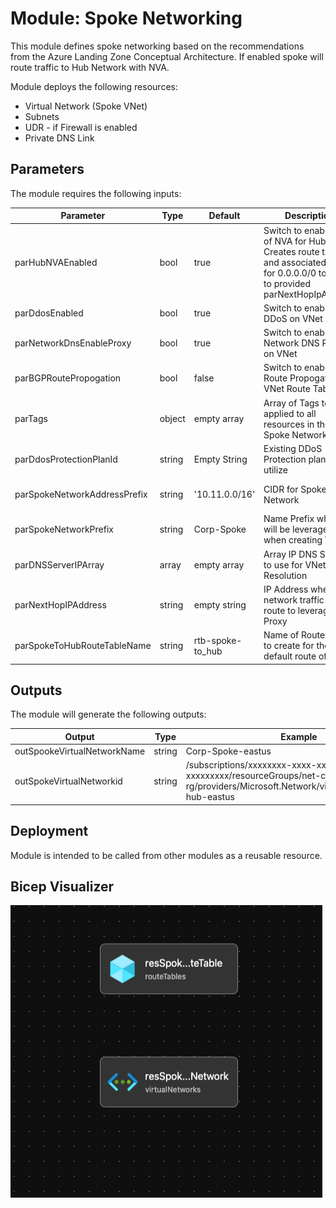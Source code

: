 # Module: Spoke Networking

This module defines spoke networking based on the recommendations from the Azure Landing Zone Conceptual Architecture. If enabled spoke will route traffic to Hub Network with NVA.

Module deploys the following resources:

- Virtual Network (Spoke VNet)
- Subnets
- UDR - if Firewall is enabled
- Private DNS Link

## Parameters

The module requires the following inputs:

 Parameter | Type | Default | Description | Requirement | Example
----------- | ---- | ------- |----------- | ----------- | -------
 parHubNVAEnabled | bool| true | Switch to enable use of NVA for Hub. Creates route table and associated route for 0.0.0.0/0 to point to provided parNextHopIpAddress | None | true
 parDdosEnabled  | bool | true | Switch to enable DDoS on VNet | None | true
 parNetworkDnsEnableProxy | bool | true | Switch to enable Network DNS Proxy on VNet | None | true
 parBGPRoutePropogation | bool | false | Switch to enable BGP Route Propogation on VNet Route Table | None | false
 parTags | object| empty array | Array of Tags to be applied to all resources in the Spoke Network | None |
 parDdosProtectionPlanId | string | Empty String | Existing DDoS Protection plan to utilize| Valid DDoS Plan ID |
 parSpokeNetworkAddressPrefix | string | '10.11.0.0/16' | CIDR for Spoke Network | Valid CIDR for Spoke Network | '10.11.0.0/16'
 parSpokeNetworkPrefix | string | Corp-Spoke | Name Prefix which will be leveraged when creating VNet |  2-50 char  | Corp-Spoke
 parDNSServerIPArray | array | empty array | Array IP DNS Servers to use for VNet DNS Resolution | None | None
 parNextHopIPAddress | string | empty string | IP Address where network traffic should route to leverage DNS Proxy | 192.168.50.1
 parSpokeToHubRouteTableName | string | rtb-spoke-to_hub | Name of Route table to create for the default route of Hub. | rtb-spoke-to_hub

## Outputs

The module will generate the following outputs:

Output | Type | Example
------ | ---- | --------
outSpookeVirtualNetworkName | string | Corp-Spoke-eastus
outSpokeVirtualNetworkid | string | /subscriptions/xxxxxxxx-xxxx-xxxx-xxxxx-xxxxxxxxx/resourceGroups/net-core-hub-eastus-rg/providers/Microsoft.Network/virtualNetworks/vnet-hub-eastus

## Deployment

Module is intended to be called from other modules as a reusable resource.

## Bicep Visualizer

![Bicep Visualizer](media/bicepVisualizer.png "Bicep Visualizer")






